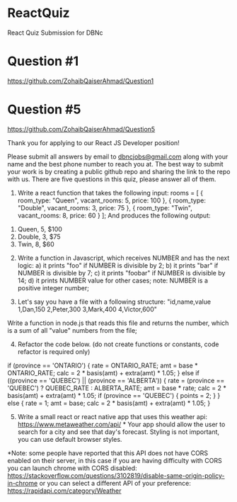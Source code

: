 # ReactQuiz
 React Quiz Submission for DBNc 


# Question #1
https://github.com/ZohaibQaiserAhmad/Question1

# Question #5
https://github.com/ZohaibQaiserAhmad/Question5

Thank you for applying to our React JS Developer position!

Please submit all answers by email to dbncjobs@gmail.com along with your name and the best phone number to reach you at. The best way to submit your work is by creating a public github repo and sharing the link to the repo with us. There are five questions in this quiz, please answer all of them.


1. Write a react function that takes the following input:
rooms = [
    { room_type: "Queen", vacant_rooms: 5, price: 100 },
    { room_type: "Double", vacant_rooms: 3, price: 75 },
    { room_type: "Twin", vacant_rooms: 8, price: 60 }
  ];
And produces the following output:
<ol><li>Queen, 5, $100</li><li>Double, 3, $75</li><li>Twin, 8, $60</li></ol>
  
 
2. Write a function in Javascript, which receives NUMBER and has the next logic:
a) it prints "foo" if NUMBER is divisible by 2;
b) it prints "bar" if NUMBER is divisible by 7;
c) it prints "foobar" if NUMBER is divisible by 14;
d) it prints NUMBER value for other cases;
note: NUMBER is a positive integer number;
 
 
3. Let's say you have a file with a following structure:
"id,name,value
1,Dan,150
2,Peter,300
3,Mark,400
4,Victor,600"

Write a function in node.js that reads this file and returns the number, which is a sum of all "value" numbers from the file;

 









4. Refactor the code below.
(do not create functions or constants, code refactor is required only)
 
if (province == 'ONTARIO') {
   rate = ONTARIO_RATE;
   amt = base * ONTARIO_RATE;
   calc = 2 * basis(amt) + extra(amt) * 1.05;
} else if ((province == 'QUEBEC') || (province == 'ALBERTA')) {
   rate = (province == 'QUEBEC') ? QUEBEC_RATE : ALBERTA_RATE;
   amt = base * rate;
   calc = 2 * basis(amt) + extra(amt) * 1.05;
   if (province == 'QUEBEC') {
       points = 2;
   }
} else {
   rate = 1;
   amt = base;
   calc = 2 * basis(amt) + extra(amt) * 1.05;
}



5. Write a small react or react native app that uses this weather api:
https://www.metaweather.com/api/ *
Your app should allow the user to search for a city and see that day's forecast.
Styling is not important, you can use default browser styles.

*Note: some people have reported that this API does not have CORS enabled on their server, in this case if you are having difficulty with CORS you can launch chrome with CORS disabled: https://stackoverflow.com/questions/3102819/disable-same-origin-policy-in-chrome or you can select a different API of your preference: https://rapidapi.com/category/Weather

